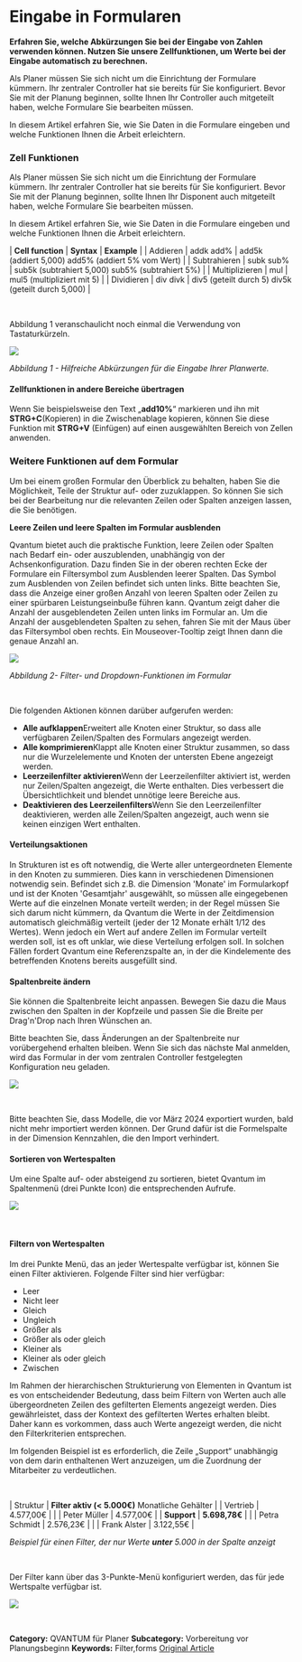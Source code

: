 # Eingabe in Formularen

**Erfahren Sie, welche Abkürzungen Sie bei der Eingabe von Zahlen verwenden können. Nutzen Sie unsere Zellfunktionen, um Werte bei der Eingabe automatisch zu berechnen.**

Als Planer müssen Sie sich nicht um die Einrichtung der Formulare kümmern. Ihr zentraler Controller hat sie bereits für Sie konfiguriert. Bevor Sie mit der Planung beginnen, sollte Ihnen Ihr Controller auch mitgeteilt haben, welche Formulare Sie bearbeiten müssen.  
  
In diesem Artikel erfahren Sie, wie Sie Daten in die Formulare eingeben und welche Funktionen Ihnen die Arbeit erleichtern.



### Zell Funktionen


Als Planer müssen Sie sich nicht um die Einrichtung der Formulare kümmern. Ihr zentraler Controller hat sie bereits für Sie konfiguriert. Bevor Sie mit der Planung beginnen, sollte Ihnen Ihr Disponent auch mitgeteilt haben, welche Formulare Sie bearbeiten müssen.  
  
In diesem Artikel erfahren Sie, wie Sie Daten in die Formulare eingeben und welche Funktionen Ihnen die Arbeit erleichtern.





| **Cell function** | **Syntax** | **Example** |
| Addieren | add<number>k
add<number>% | add5k (addiert 5,000)
add5% (addiert 5% vom Wert) |
| Subtrahieren | sub<number>k
sub<number>% | sub5k (subtrahiert 5,000)
sub5% (subtrahiert 5%) |
| Multiplizieren | mul<number> | mul5 (multipliziert mit 5) |
| Dividieren | div<number>
div<number>k | div5 (geteilt durch 5)
div5k (geteilt durch 5,000) |



 


Abbildung 1 veranschaulicht noch einmal die Verwendung von Tastaturkürzeln.


![](https://lp.qvantum-plan.de/hubfs/image-png-Apr-25-2024-04-37-13-7552-PM.png)


*Abbildung 1 - Hilfreiche Abkürzungen für die Eingabe Ihrer Planwerte.*



#### Zellfunktionen in andere Bereiche übertragen



Wenn Sie beispielsweise den Text „**add10%**“ markieren und ihn mit **STRG+C**(Kopieren) in die Zwischenablage kopieren, können Sie diese Funktion mit **STRG+V** (Einfügen) auf einen ausgewählten Bereich von Zellen anwenden.



### Weitere Funktionen auf dem Formular


Um bei einem großen Formular den Überblick zu behalten, haben Sie die Möglichkeit, Teile der Struktur auf- oder zuzuklappen. So können Sie sich bei der Bearbeitung nur die relevanten Zeilen oder Spalten anzeigen lassen, die Sie benötigen.


**Leere Zeilen und leere Spalten im Formular ausblenden**


Qvantum bietet auch die praktische Funktion, leere Zeilen oder Spalten nach Bedarf ein- oder auszublenden, unabhängig von der Achsenkonfiguration. Dazu finden Sie in der oberen rechten Ecke der Formulare ein Filtersymbol zum Ausblenden leerer Spalten. Das Symbol zum Ausblenden von Zeilen befindet sich unten links. Bitte beachten Sie, dass die Anzeige einer großen Anzahl von leeren Spalten oder Zeilen zu einer spürbaren Leistungseinbuße führen kann. Qvantum zeigt daher die Anzahl der ausgeblendeten Zeilen unten links im Formular an. Um die Anzahl der ausgeblendeten Spalten zu sehen, fahren Sie mit der Maus über das Filtersymbol oben rechts. Ein Mouseover-Tooltip zeigt Ihnen dann die genaue Anzahl an.


![](https://lp.qvantum-plan.de/hubfs/image-png-Mar-19-2024-10-38-29-2504-AM.png)


*Abbildung 2- Filter- und Dropdown-Funktionen im Formular*


 


Die folgenden Aktionen können darüber aufgerufen werden:


* **Alle aufklappen**Erweitert alle Knoten einer Struktur, so dass alle verfügbaren Zeilen/Spalten des Formulars angezeigt werden.
* **Alle komprimieren**Klappt alle Knoten einer Struktur zusammen, so dass nur die Wurzelelemente und Knoten der untersten Ebene angezeigt werden.
* **Leerzeilenfilter aktivieren**Wenn der Leerzeilenfilter aktiviert ist, werden nur Zeilen/Spalten angezeigt, die Werte enthalten. Dies verbessert die Übersichtlichkeit und blendet unnötige leere Bereiche aus.
* **Deaktivieren des Leerzeilenfilters**Wenn Sie den Leerzeilenfilter deaktivieren, werden alle Zeilen/Spalten angezeigt, auch wenn sie keinen einzigen Wert enthalten.


#### Verteilungsaktionen


In Strukturen ist es oft notwendig, die Werte aller untergeordneten Elemente in den Knoten zu summieren. Dies kann in verschiedenen Dimensionen notwendig sein. Befindet sich z.B. die Dimension 'Monate' im Formularkopf und ist der Knoten 'Gesamtjahr' ausgewählt, so müssen alle eingegebenen Werte auf die einzelnen Monate verteilt werden; in der Regel müssen Sie sich darum nicht kümmern, da Qvantum die Werte in der Zeitdimension automatisch gleichmäßig verteilt (jeder der 12 Monate erhält 1/12 des Wertes). Wenn jedoch ein Wert auf andere Zellen im Formular verteilt werden soll, ist es oft unklar, wie diese Verteilung erfolgen soll. In solchen Fällen fordert Qvantum eine Referenzspalte an, in der die Kindelemente des betreffenden Knotens bereits ausgefüllt sind.


#### Spaltenbreite ändern


Sie können die Spaltenbreite leicht anpassen. Bewegen Sie dazu die Maus zwischen den Spalten in der Kopfzeile und passen Sie die Breite per Drag'n'Drop nach Ihren Wünschen an.



Bitte beachten Sie, dass Änderungen an der Spaltenbreite nur vorübergehend erhalten bleiben. Wenn Sie sich das nächste Mal anmelden, wird das Formular in der vom zentralen Controller festgelegten Konfiguration neu geladen.



  
*![](https://lp.qvantum-plan.de/hubfs/image-png-Oct-30-2024-11-24-30-0467-AM.png)*


 


Bitte beachten Sie, dass Modelle, die vor März 2024 exportiert wurden, bald nicht mehr importiert werden können. Der Grund dafür ist die Formelspalte in der Dimension Kennzahlen, die den Import verhindert.



#### Sortieren von Wertespalten


Um eine Spalte auf- oder absteigend zu sortieren, bietet Qvantum im Spaltenmenü (drei Punkte Icon) die entsprechenden Aufrufe.


![](https://lp.qvantum-plan.de/hubfs/image-png-Jun-11-2024-07-52-47-9915-AM.png)


 



#### Filtern von Wertespalten


Im drei Punkte Menü, das an jeder Wertespalte verfügbar ist, können Sie einen Filter aktivieren. Folgende Filter sind hier verfügbar:


* Leer
* Nicht leer
* Gleich
* Ungleich
* Größer als
* Größer als oder gleich
* Kleiner als
* Kleiner als oder gleich
* Zwischen


Im Rahmen der hierarchischen Strukturierung von Elementen in Qvantum ist es von entscheidender Bedeutung, dass beim Filtern von Werten auch alle übergeordneten Zeilen des gefilterten Elements angezeigt werden. Dies gewährleistet, dass der Kontext des gefilterten Wertes erhalten bleibt. Daher kann es vorkommen, dass auch Werte angezeigt werden, die nicht den Filterkriterien entsprechen.


Im folgenden Beispiel ist es erforderlich, die Zeile „Support“ unabhängig von dem darin enthaltenen Wert anzuzeigen, um die Zuordnung der Mitarbeiter zu verdeutlichen.


 





| Struktur | **Filter aktiv (< 5.000€)**
Monatliche Gehälter |
| Vertrieb | 4.577,00€ |
|  | Peter Müller | 4.577,00€ |
| **Support** | **5.698,78€** |
|  | Petra Schmidt | 2.576,23€ |
|  | Frank Alster | 3.122,55€ |



*Beispiel für einen Filter, der nur Werte **unter** 5.000 in der Spalte anzeigt*


 


Der Filter kann über das 3-Punkte-Menü konfiguriert werden, das für jede Wertspalte verfügbar ist.


![](https://lp.qvantum-plan.de/hubfs/image-png-Oct-30-2024-10-37-57-7508-AM.png)


 



**Category:** QVANTUM für Planer
**Subcategory:** Vorbereitung vor Planungsbeginn
**Keywords:** Filter,forms
[Original Article](https://lp.qvantum-plan.de/wissensdatenbank/eingabe-in-formularen)
